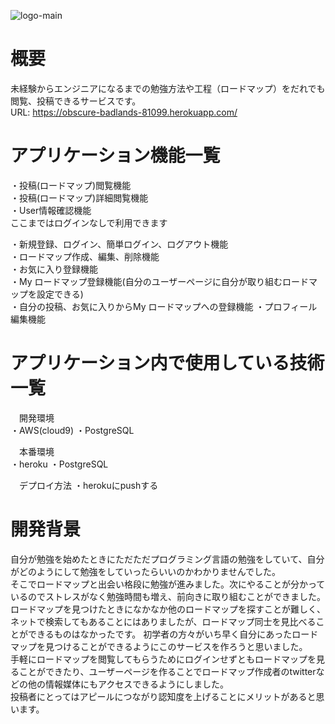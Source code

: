 ![logo-main](https://user-images.githubusercontent.com/72528778/99199750-b5241680-27e4-11eb-9fc1-85a942e76f1e.png)
# 概要
未経験からエンジニアになるまでの勉強方法や工程（ロードマップ）をだれでも閲覧、投稿できるサービスです。  
URL: <https://obscure-badlands-81099.herokuapp.com/>

# アプリケーション機能一覧
・投稿(ロードマップ)閲覧機能  
・投稿(ロードマップ)詳細閲覧機能  
・User情報確認機能  
ここまではログインなしで利用できます  

・新規登録、ログイン、簡単ログイン、ログアウト機能  
・ロードマップ作成、編集、削除機能  
・お気に入り登録機能  
・My ロードマップ登録機能(自分のユーザーページに自分が取り組むロードマップを設定できる)  
・自分の投稿、お気に入りからMy ロードマップへの登録機能
・プロフィール編集機能  

# アプリケーション内で使用している技術一覧
　開発環境  
・AWS(cloud9)
・PostgreSQL  

　本番環境  
・heroku
・PostgreSQL

　デプロイ方法
・herokuにpushする

# 開発背景
自分が勉強を始めたときにただただプログラミング言語の勉強をしていて、自分がどのようにして勉強をしていったらいいのかわかりませんでした。  
そこでロードマップと出会い格段に勉強が進みました。次にやることが分かっているのでストレスがなく勉強時間も増え、前向きに取り組むことができました。  
ロードマップを見つけたときになかなか他のロードマップを探すことが難しく、ネットで検索してもあることにはありましたが、ロードマップ同士を見比べることができるものはなかったです。
初学者の方々がいち早く自分にあったロードマップを見つけることができるようにこのサービスを作ろうと思いました。  
手軽にロードマップを閲覧してもらうためにログインせずともロードマップを見ることができたり、ユーザーページを作ることでロードマップ作成者のtwitterなどの他の情報媒体にもアクセスできるようにしました。  
投稿者にとってはアピールにつながり認知度を上げることにメリットがあると思います。